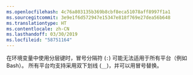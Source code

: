 ```yaml
---
ms.openlocfilehash: 4c76a803135b369b8cbf8eca51078aff8997f1a1
ms.sourcegitcommit: 3e9e1f6d572947e15347e818f769e27dea56b648
ms.translationtype: HT
ms.contentlocale: zh-CN
ms.lasthandoff: 03/30/2019
ms.locfileid: "58751164"
---
```

在环境变量中使用分层键时，冒号分隔符 (`:`) 可能无法适用于所有平台（例如 Bash）。 所有平台均支持采用双下划线 (`__`)，并可以用冒号替换。